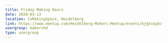 ```yaml
---
title: Friday Making Hours
date: 2020-03-13
location: CoMakingSpace, Heidelberg
link: https://www.meetup.com/Heidelberg-Makers-Meetup/events/bjqtxqybcfbrb/
usergroup: makershd
type: usergroup
---
```

